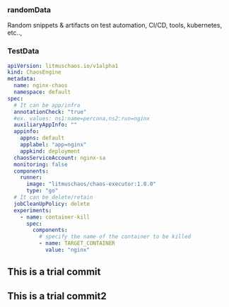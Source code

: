 ### randomData

Random snippets & artifacts on test automation, CI/CD, tools, kubernetes, etc..,

### TestData

[embedmd]:# (https://raw.githubusercontent.com/ksatchit/talk-chaos/master/sample-engine.yaml yaml) 
```yaml
apiVersion: litmuschaos.io/v1alpha1
kind: ChaosEngine
metadata:
  name: nginx-chaos
  namespace: default
spec:
  # It can be app/infra
  annotationCheck: "true"
  #ex. values: ns1:name=percona,ns2:run=nginx
  auxiliaryAppInfo: ""
  appinfo:
    appns: default
    applabel: "app=nginx"
    appkind: deployment
  chaosServiceAccount: nginx-sa
  monitoring: false
  components:
    runner:
      image: "litmuschaos/chaos-executor:1.0.0"
      type: "go"
  # It can be delete/retain
  jobCleanUpPolicy: delete
  experiments:
    - name: container-kill
      spec:
        components:
          # specify the name of the container to be killed
          - name: TARGET_CONTAINER
            value: "nginx"
```

## This is a trial commit
## This is a trial commit2
